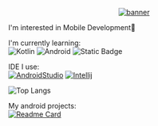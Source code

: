 <p align="center">
  <a href="#">
    <img src="https://github.com/Wisnuuh/Wisnuuh/blob/main/assets/banner.jpg" alt="banner" />
  </a>
</p>

I'm interested in Mobile Development📱
<br>

I'm currently learning:<br>
![Kotlin](https://img.shields.io/badge/kotlin-%237F52FF.svg?style=for-the-badge&logo=kotlin&logoColor=white)
![Android](https://img.shields.io/badge/Android-3DDC84?style=for-the-badge&logo=android&logoColor=white)
![Static Badge](https://img.shields.io/badge/KTOR-087cfa?style=for-the-badge&logo=ktor&logoColor=white)
<br>

IDE I use:<br>
[![AndroidStudio](https://skills-icons.vercel.app/api/icons?i=androidstudio)](https://github.com/sckrp/skills-icons)
[![Intellij](https://skills-icons.vercel.app/api/icons?i=intellijidea)](https://github.com/sckrp/skills-icons)
<br>

![Top Langs](https://github-readme-stats.vercel.app/api/top-langs/?username=Wisnuuh&layout=compact&theme=dark)
<br>

My android projects:<br>
[![Readme Card](https://github-readme-stats.vercel.app/api/pin/?username=Wisnuuh&repo=capstone-dermalysis-md&theme=dark)](https://github.com//Wisnuuh/capstone-dermalysis-md)
